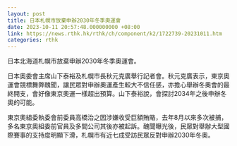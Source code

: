 ```yaml
---
layout: post
title: 日本札幌市放棄申辦2030年冬季奧運會
date: 2023-10-11 20:57:48.000000000 +08:00
link: https://news.rthk.hk/rthk/ch/component/k2/1722739-20231011.htm
categories: rthk
---
```


日本北海道札幌市放棄申辦2030年冬季奧運會。

日本奧委會主席山下泰裕及札幌市長秋元克廣舉行記者會。秋元克廣表示，東京奧運會競標舞弊醜聞，讓民眾對申辦奧運產生較大不信任感，亦擔心舉辦冬奧會的最終開支，會好像東京奧運一樣超出預算。山下泰裕說，會探討2034年之後申辦冬奧的可能。

東京奧組委執委會前委員高橋治之因涉嫌收受巨額賄賂，去年8月以來多次被捕，多名東京奧組委前官員及多間公司其後亦被起訴。醜聞曝光後，民眾對舉辦大型國際賽事的支持度明顯下滑，札幌市有近七成受訪民眾反對申辦2030年冬奧。
